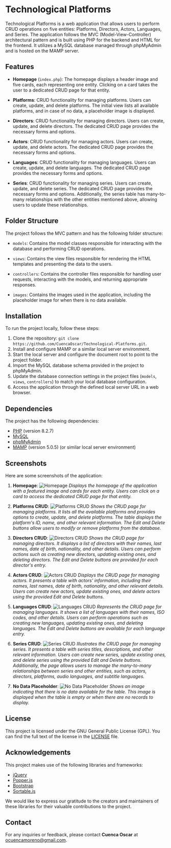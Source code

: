 # Technological Platforms

Technological Platforms is a web application that allows users to perform CRUD operations on five entities: Platforms, Directors, Actors, Languages, and Series. The application follows the MVC (Model-View-Controller) architectural pattern and is built using PHP for the backend and HTML for the frontend. It utilizes a MySQL database managed through phpMyAdmin and is hosted on the MAMP server.

## Features

- **Homepage** (`index.php`): The homepage displays a header image and five cards, each representing one entity. Clicking on a card takes the user to a dedicated CRUD page for that entity.

- **Platforms**: CRUD functionality for managing platforms. Users can create, update, and delete platforms. The initial view lists all available platforms, and in case of no data, a placeholder image is displayed.

- **Directors**: CRUD functionality for managing directors. Users can create, update, and delete directors. The dedicated CRUD page provides the necessary forms and options.

- **Actors**: CRUD functionality for managing actors. Users can create, update, and delete actors. The dedicated CRUD page provides the necessary forms and options.

- **Languages**: CRUD functionality for managing languages. Users can create, update, and delete languages. The dedicated CRUD page provides the necessary forms and options.

- **Series**: CRUD functionality for managing series. Users can create, update, and delete series. The dedicated CRUD page provides the necessary forms and options. Additionally, the series table has many-to-many relationships with the other entities mentioned above, allowing users to update these relationships.

## Folder Structure

The project follows the MVC pattern and has the following folder structure:

- `models`: Contains the model classes responsible for interacting with the database and performing CRUD operations.

- `views`: Contains the view files responsible for rendering the HTML templates and presenting the data to the users.

- `controllers`: Contains the controller files responsible for handling user requests, interacting with the models, and returning appropriate responses.

- `images`: Contains the images used in the application, including the placeholder image for when there is no data available.

## Installation

To run the project locally, follow these steps:

1. Clone the repository: `git clone https://github.com/CuencaOscar/Technological-Platforms.git`.
2. Install and configure MAMP or a similar local server environment.
3. Start the local server and configure the document root to point to the project folder.
4. Import the MySQL database schema provided in the project to phpMyAdmin.
5. Update the database connection settings in the project files (`models`, `views`, `controllers`) to match your local database configuration.
6. Access the application through the defined local server URL in a web browser.

## Dependencies

The project has the following dependencies:

- [PHP](https://www.php.net/) (version 8.2.7)
- [MySQL](https://www.mysql.com/)
- [phpMyAdmin](https://www.phpmyadmin.net/)
- [MAMP](https://www.mamp.info/) (version 5.0.5) (or similar local server environment)

## Screenshots

Here are some screenshots of the application:

1. **Homepage**: ![Homepage](image/homepage-screenshot.png)
   *Displays the homepage of the application with a featured image and cards for each entity. Users can click on a card to access the dedicated CRUD page for that entity.*

2. **Platforms CRUD**: ![Platforms CRUD](image/platformpage-screenshot.png)
   *Shows the CRUD page for managing platforms. It lists all the available platforms and provides options to create, update, and delete platforms. The table displays the platform's ID, name, and other relevant information. The Edit and Delete buttons allow users to modify or remove platforms from the database.*

3. **Directors CRUD**: ![Directors CRUD](image/directorpage-screenshot.png)
   *Shows the CRUD page for managing directors. It displays a list of directors with their names, last names, date of birth, nationality, and other details. Users can perform actions such as creating new directors, updating existing ones, and deleting directors. The Edit and Delete buttons are provided for each director's entry.*

4. **Actors CRUD**: ![Actors CRUD](image/actorpage-screenshot.png)
   *Displays the CRUD page for managing actors. It presents a table with actors' information, including their names, last names, date of birth, nationality, and other relevant details. Users can create new actors, update existing ones, and delete actors using the provided Edit and Delete buttons.*

5. **Languages CRUD**: ![Languages CRUD](image/languagepage-screenshot.png)
   *Represents the CRUD page for managing languages. It shows a list of languages with their names, ISO codes, and other details. Users can perform operations such as creating new languages, updating existing ones, and deleting languages. The Edit and Delete buttons are available for each language entry.*

6. **Series CRUD**: ![Series CRUD](image/seriepage-screenshot.png)
   *Illustrates the CRUD page for managing series. It presents a table with series titles, descriptions, and other relevant information. Users can create new series, update existing ones, and delete series using the provided Edit and Delete buttons. Additionally, the page allows users to manage the many-to-many relationships between series and other entities, such as actors, directors, platforms, audio languages, and subtitle languages.*

7. **No Data Placeholder**: ![No Data Placeholder](image/no-data-placeholder.png)
   *Shows an image indicating that there is no data available for the table. This image is displayed when the table is empty or when there are no records to display.*



## License

This project is licensed under the GNU General Public License (GPL). You can find the full text of the license in the [LICENSE](LICENSE) file.


## Acknowledgements

This project makes use of the following libraries and frameworks:

- [jQuery](https://jquery.com/)
- [Popper.js](https://popper.js.org/)
- [Bootstrap](https://getbootstrap.com/)
- [Sortable.js](https://github.com/SortableJS/Sortable)

We would like to express our gratitude to the creators and maintainers of these libraries for their valuable contributions to the project.


## Contact

For any inquiries or feedback, please contact **Cuenca Oscar** at ocuencamoreno@gmail.com.


